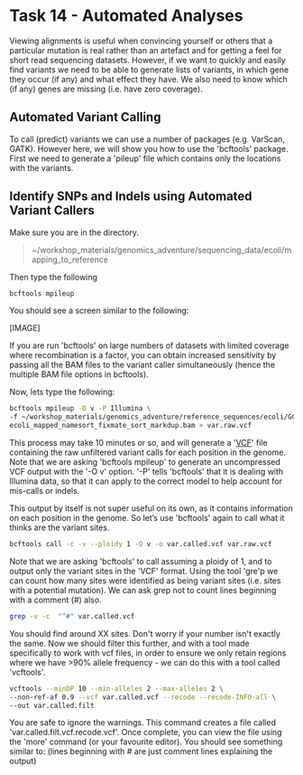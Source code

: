 # Task 14 - Automated Analyses
Viewing alignments is useful when convincing yourself or others that a particular mutation is real rather than an artefact and for getting a feel for short read sequencing datasets. However, if we want to quickly and easily find variants we need to be able to generate lists of variants, in which gene they occur (if any) and what effect they have. We also need to know which (if any) genes are missing (i.e. have zero coverage).

## Automated Variant Calling
To call (predict) variants we can use a number of packages (e.g. VarScan, GATK). However here, we will show you how to use the 'bcftools' package. First we need to generate a 'pileup' file which contains only the locations with the variants.

## Identify SNPs and Indels using Automated Variant Callers
Make sure you are in the directory.
> ~/workshop_materials/genomics_adventure/sequencing_data/ecoli/mapping_to_reference

Then type the following
```bash
bcftools mpileup
```

You should see a screen similar to the following:

[IMAGE]

If you are run 'bcftools' on large numbers of datasets with limited coverage where recombination is a factor, you can obtain increased sensitivity by passing all the BAM files to the variant caller simultaneously (hence the multiple BAM file options in bcftools).

Now, lets type the following:
```bash
bcftools mpileup -O v -P Illumina \
-f ~/workshop_materials/genomics_adventure/reference_sequences/ecoli/GCF_000005845.2_ASM584v2_genomic.fna \
ecoli_mapped_namesort_fixmate_sort_markdup.bam > var.raw.vcf
```

This process may take 10 minutes or so, and will generate a '[VCF](https://en.wikipedia.org/wiki/Variant_Call_Format)' file containing the raw unfiltered variant calls for each position in the genome. Note that we are asking 'bcftools mpileup' to generate an uncompressed VCF output with the '-O v' option. '-P' tells 'bcftools' that it is dealing with Illumina data, so that it can apply to the correct model to help account for mis-calls or indels. 

This output by itself is not super useful on its own, as it contains information on each position in the genome. So let’s use 'bcftools' again to call what it thinks are the variant sites.

```bash
bcftools call -c -v --ploidy 1 -O v -o var.called.vcf var.raw.vcf
```

Note that we are asking 'bcftools' to call assuming a ploidy of 1, and to output only the variant sites in the 'VCF' format. Using the tool 'gre'p we can count how many sites were identified as being variant sites (i.e. sites with a potential mutation). We can ask grep not to count lines beginning with a comment (#) also.

```bash
grep -v -c  "^#" var.called.vcf
```

You should find around XX sites. Don't worry if your number isn't exactly the same. Now we should filter this further, and with a tool made specifically to work with vcf files, in order to ensure we only retain regions where we have >90% allele frequency - we can do this with a tool called 'vcftools'.

```bash
vcftools --minDP 10 --min-alleles 2 --max-alleles 2 \
--non-ref-af 0.9 --vcf var.called.vcf --recode --recode-INFO-all \
--out var.called.filt 
```

You are safe to ignore the warnings. This command creates a file called 'var.called.filt.vcf.recode.vcf'. Once complete, you can view the file using the 'more' command (or your favourite editor). You should see something similar to: (lines beginning with # are just comment lines explaining the output)



